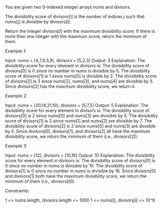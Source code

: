 You are given two 0-indexed integer arrays nums and divisors.

The divisibility score of divisors[i] is the number of indices j such that
nums[j] is divisible by divisors[i].

Return the integer divisors[i] with the maximum divisibility score. If there
is more than one integer with the maximum score, return the minimum of
them.


Example 1:


Input: nums = [4,7,9,3,9], divisors = [5,2,3]
Output: 3
Explanation: The divisibility score for every element in divisors is:
The divisibility score of divisors[0] is 0 since no number in nums is
divisible by 5.
The divisibility score of divisors[1] is 1 since nums[0] is divisible by 2.
The divisibility score of divisors[2] is 3 since nums[2], nums[3], and
nums[4] are divisible by 3.
Since divisors[2] has the maximum divisibility score, we return it.


Example 2:


Input: nums = [20,14,21,10], divisors = [5,7,5]
Output: 5
Explanation: The divisibility score for every element in divisors is:
The divisibility score of divisors[0] is 2 since nums[0] and nums[3] are
divisible by 5.
The divisibility score of divisors[1] is 2 since nums[1] and nums[2] are
divisible by 7.
The divisibility score of divisors[2] is 2 since nums[0] and nums[3] are
divisible by 5.
Since divisors[0], divisors[1], and divisors[2] all have the maximum
divisibility score, we return the minimum of them (i.e., divisors[2]).


Example 3:


Input: nums = [12], divisors = [10,16]
Output: 10
Explanation: The divisibility score for every element in divisors is:
The divisibility score of divisors[0] is 0 since no number in nums is
divisible by 10.
The divisibility score of divisors[1] is 0 since no number in nums is
divisible by 16.
Since divisors[0] and divisors[1] both have the maximum divisibility score,
we return the minimum of them (i.e., divisors[0]).



Constraints:


1 <= nums.length, divisors.length <= 1000
1 <= nums[i], divisors[i] <= 10^9




